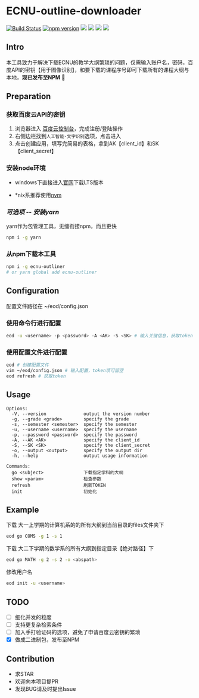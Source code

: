 # ECNU-outline-downloader 
[![Build Status](https://travis-ci.org/fun4wut/ECNU-outline-downloader.svg?branch=master)](https://travis-ci.org/fun4wut/ECNU-outline-downloader)
[![npm version](https://badge.fury.io/js/ecnu-outliner.svg)](https://badge.fury.io/js/ecnu-outliner)
![](https://img.shields.io/github/repo-size/fun4wut/ECNU-outline-downloader.svg?style=flat)
![](https://img.shields.io/github/license/fun4wut/ECNU-outline-downloader.svg?style=flat)
![](https://img.shields.io/node/v/ecnu-outliner.svg?style=flat)
![](https://img.shields.io/npm/types/ecnu-outliner.svg?style=flat)

## Intro
本工具致力于解决下载ECNU的教学大纲繁琐的问题，仅需输入账户名，密码，百度API的密钥【用于图像识别】，和要下载的课程序号即可下载所有的课程大纲与本地，**现已发布至NPM** 🎉

## Preparation
### 获取百度云API的密钥
1.  浏览器进入 [百度云控制台](https://console.bce.baidu.com)，完成注册/登陆操作
2.  右侧边栏找到`人工智能-文字识别`选项，点击进入
3.  点击创建应用，填写完简易的表格，拿到AK【client_id】和SK【client_secret】

### 安装node环境
* windows下直接进入[官网](https://nodejs.org/zh-cn/)下载LTS版本

* *nix系推荐使用[nvm](https://github.com/creationix/nvm)

### ***可选项 -- 安装yarn***
yarn作为包管理工具，无缝衔接npm，而且更快
```bash
npm i -g yarn
```

### 从npm下载本工具
```bash
npm i -g ecnu-outliner
# or yarn global add ecnu-outliner
```

## Configuration
配置文件路径在 ~/eod/config.json
### 使用命令行进行配置
```bash
eod -u <username> -p <password> -A <AK> -S <SK> # 输入关键信息，获取token
```
### 使用配置文件进行配置
```bash
eod # 创建配置文件
vim ~/eod/config.json # 输入配置，token项可留空
eod refresh # 获取token
```
## Usage
```
Options:
  -V, --version              output the version number
  -g, --grade <grade>        specify the grade
  -s, --semester <semester>  specify the semester
  -u, --username <username>  specify the username
  -p, --password <password>  specify the password
  -A, --AK <AK>              specify the client_id
  -S, --SK <SK>              specify the client_secret
  -o, --output <output>      specify the output dir
  -h, --help                 output usage information

Commands:
  go <subject>               下载指定学科的大纲
  show <param>               检查参数
  refresh                    刷新TOKEN
  init                       初始化
```
## Example
下载 大一上学期的计算机系的的所有大纲到当前目录的files文件夹下
 ```bash
eod go COMS -g 1 -s 1
 ```

下载 大二下学期的数学系的所有大纲到指定目录【绝对路径】下
```bash
eod go MATH -g 2 -s 2 -o <abspath>
```

修改用户名
```bash
eod init -u <username>
```
## TODO
- [ ] 细化并发的粒度
- [ ] 支持更复杂检索条件
- [ ] 加入手打验证码的选项，避免了申请百度云密钥的繁琐
- [x] 做成二进制包，发布至NPM

## Contribution
* 求STAR
* 欢迎向本项目提PR
* 发现BUG请及时提出Issue